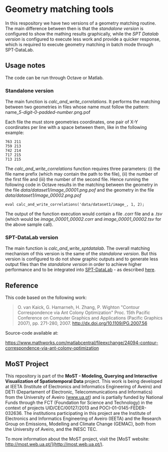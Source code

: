 # Geometry matching tools

In this respository we have two versions of a geometry matching routine. The main difference between then is that the *standalone version* is configured to show the mathing results graphically, while the *SPT Datalab version* is configured to execute less work and provide a quicker response, which is required to execute geometry matching in batch mode through SPT-DataLab.

## Usage notes

The code can be run through Octave or Matlab.

### Standalone version

The main function is *calc_and_write_correlations*. It performs the matching between two geometries in files whose name must follow the pattern: name_*5-digit-0-padded-number*.png.pof

Each file the must store geometries coordinates, one pair of X-Y coordinates per line with a space between them, like in the following example:

```
763 211
759 213
742 214
717 215
713 215
```

The *calc_and_write_correlations* function requires three parameters: (i) the file name prefix (which may contain the path to the file), (ii) the number of the first file and (iii) the number of the second file. Hence running the following code in Octave results in the matching between the geometry in the file *data/dataset1/image_00001.png.pof* and the geometry in the file *data/dataset1/image_00002.png.pof*

```
eval calc_and_write_correlations('data/dataset1/image_, 1, 2);
```

The output of the function execution would contain a file *.corr* file and a *.tsv* (which would be *image_00001_00002.corr* and *image_00001_00002.tsv* for the above sample call).




### SPT-DataLab version

The main function is *calc_and_write_sptdatalab*. The overall matching mechanism of this version is the same of the *standalone version*. But this version is configured to do not show graphic outputs and to generate less output files than the *standalone version* in order to achieve higher performance and to be integrated into [SPT-DataLab](https://github.com/most-ieeta/SPT-DataLab) - as described [here](https://github.com/most-ieeta/SPT-DataLab). 

## Reference

This code based on the following work: 

> O. van Kaick, G. Hamarneh, H. Zhang, P. Wighton
"Contour Correspondence via Ant Colony Optimization"
Proc. 15th Pacific Conference on Computer Graphics and Applications (Pacific Graphics 2007), pp. 271-280, 2007.
http://dx.doi.org/10.1109/PG.2007.56

Source-code available at:

https://www.mathworks.com/matlabcentral/fileexchange/24094-contour-correspondence-via-ant-colony-optimization




## MoST Project

This repository is part of the **MoST - Modeling, Querying and Interactive Visualization of Spatiotemporal Data** project. This work is being developed at IEETA (Institute of Electronics and Informatics Engineering of Aveiro) and DETI (Departament of Electronic, Telecommunications and Informatics) from the University of Aveiro (www.ua.pt) and is partially funded by National Funds through the FCT (Foundation for Science and Technology) in the context of projects UID/CEC/00127/2013 and POCI-01-0145-FEDER-032636. The institutions participating in this project are the Institute of Electronics and Informatics Engineering of Aveiro (IEETA) and the Research Group on Emissions, Modelling and Climate Change (GEMAC), both from the University of Aveiro, and the INESC TEC.

To more information about the MoST project, visit the [MoST website: http://most.web.ua.pt/](http://most.web.ua.pt/).

